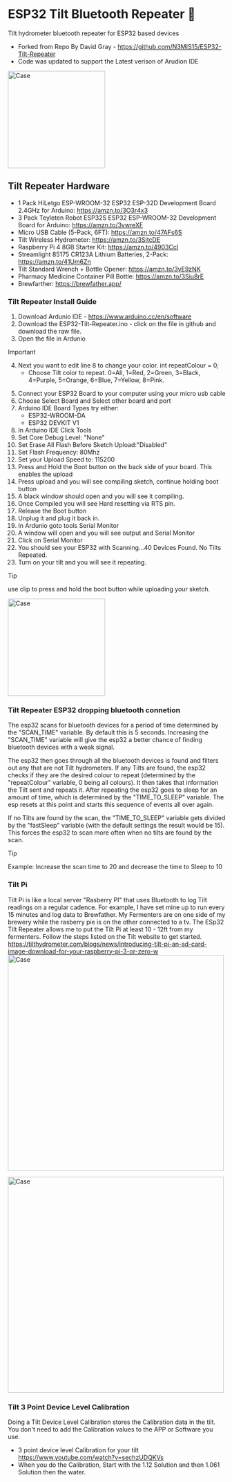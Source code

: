 # ESP32 Tilt Bluetooth Repeater :beers:
Tilt hydrometer bluetooth repeater for ESP32 based devices
- Forked from Repo By David Gray - https://github.com/N3MIS15/ESP32-Tilt-Repeater
- Code was updated to support the Latest verison of Arudion IDE

<img width="225" alt="Case" src="https://github.com/Route105/Tilt-Repeater-ESP32/assets/96628531/38e280b4-9aa3-4b2e-b4e7-b8b6f13611d5"> 


## Tilt Repeater Hardware
- 1 Pack HiLetgo ESP-WROOM-32 ESP32 ESP-32D Development Board 2.4GHz for Arduino: https://amzn.to/3O3r4x3
- 3 Pack Teyleten Robot ESP32S ESP32 ESP-WROOM-32 Development Board for Arduino: https://amzn.to/3vwreXF
- Micro USB Cable (5-Pack, 6FT): https://amzn.to/47AFs6S
- Tilt Wireless Hydrometer: https://amzn.to/3SitcDE
- Raspberry Pi 4 8GB Starter Kit: https://amzn.to/4903CcI
- Streamlight 85175 CR123A Lithium Batteries, 2-Pack: https://amzn.to/41Um6Zn
- Tilt Standard Wrench + Bottle Opener: https://amzn.to/3vE9zNK
- Pharmacy Medicine Container Pill Bottle: https://amzn.to/3Siu8rE
- Brewfarther: https://brewfather.app/

### Tilt Repeater Install Guide
1. Download Ardunio IDE - https://www.arduino.cc/en/software
2. Download the ESP32-Tilt-Repeater.ino - click on the file in github and download the raw file.
3. Open the file in Ardunio
> [!IMPORTANT]
> 4. Next you want to edit line 8 to change your color. int repeatColour =  0;
>    - Choose Tilt color to repeat. 0=All, 1=Red, 2=Green, 3=Black, 4=Purple, 5=Orange, 6=Blue, 7=Yellow, 8=Pink.
5. Connect your ESP32 Board to your computer using your micro usb cable
6. Choose Select Board and Select other board and port
7. Arduino IDE Board Types try either:
   - ESP32-WROOM-DA 
   - ESP32 DEVKIT V1 
11. In Arduino IDE Click Tools
12. Set Core Debug Level: "None"
13. Set Erase All Flash Before Sketch Upload:"Disabled"
14. Set Flash Frequency: 80Mhz
15. Set your Upload Speed to: 115200
17. Press and Hold the Boot button on the back side of your board. This enables the upload
18. Press upload and you will see compiling sketch, continue holding boot button
19. A black window should open and you will see it compiling.
20. Once Compiled you will see Hard resetting via RTS pin.
21. Release the Boot button
22. Unplug it and plug it back in.
23. In Ardunio goto tools Serial Monitor
24. A window will open and you will see output and Serial Monitor
25. Click on Serial Monitor
26. You should see your ESP32 with Scanning...40 Devices Found. No Tilts Repeated.
27. Turn on your tilt and you will see it repeating.

> [!TIP]
> use clip to press and hold the boot button while uploading your sketch. 

<img width="225" alt="Case" src="https://github.com/Route105/Tilt-Repeater-ESP32/assets/96628531/b1b991fb-9908-4514-91d6-6e1cf54f8588"> 


### Tilt Repeater ESP32 dropping bluetooth connetion
The esp32 scans for bluetooth devices for a period of time determined by the "SCAN_TIME" variable. By default this is 5 seconds. Increasing the "SCAN_TIME" variable will give the esp32 a better chance of finding bluetooth devices with a weak signal.

The esp32 then goes through all the bluetooth devices is found and filters out any that are not Tilt hydrometers. If any Tilts are found, the esp32 checks if they are the desired colour to repeat (determined by the "repeatColour" variable, 0 being all colours). It then takes that information the Tilt sent and repeats it. After repeating the esp32 goes to sleep for an amount of time, which is determined by the "TIME_TO_SLEEP" variable. The esp resets at this point and starts this sequence of events all over again.

If no Tilts are found by the scan, the "TIME_TO_SLEEP" variable gets divided by the "fastSleep" variable (with the default settings the result would be 15). This forces the esp32 to scan more often when no tilts are found by the scan.

> [!TIP]
>  Example: Increase the scan time to 20 and decrease the time to Sleep to 10

### Tilt Pi
Tilt Pi is like a local server "Rasberry PI" that uses Bluetooth to log Tilt readings on a regular cadence. For example, I have set mine up to run every 15 minutes and log data to Brewfather. My Fermenters are on one side of my brewery while the rasberry pie is on the other connected to a tv. The ESp32 Tilt Repeater allows me to put the Tilt Pi at least 10 - 12ft from my fermenters. Follow the steps listed on the Tilt website to get started. 
https://tilthydrometer.com/blogs/news/introducing-tilt-pi-an-sd-card-image-download-for-your-raspberry-pi-3-or-zero-w
<img width="500" alt="Case" src="https://github.com/Route105/Tilt-Repeater-ESP32/assets/96628531/e0f47135-858c-4500-b0e6-0309b69503f1">


<img width="500" alt="Case" src="https://github.com/Route105/Tilt-Repeater-ESP32/assets/96628531/58ff2b88-3f0e-4859-9a33-62917d62bff5">


### Tilt 3 Point Device Level Calibration 
Doing a Tilt Device Level Calibration stores the Calibration data in the tilt. You don't need to add the Calibration values to the APP or Software you use. 
- 3 point device level Calibration for your tilt https://www.youtube.com/watch?v=sechzUDQKVs
- When you do the Calibration, Start with the 1.12 Solution and then 1.061 Solution then the water.  
